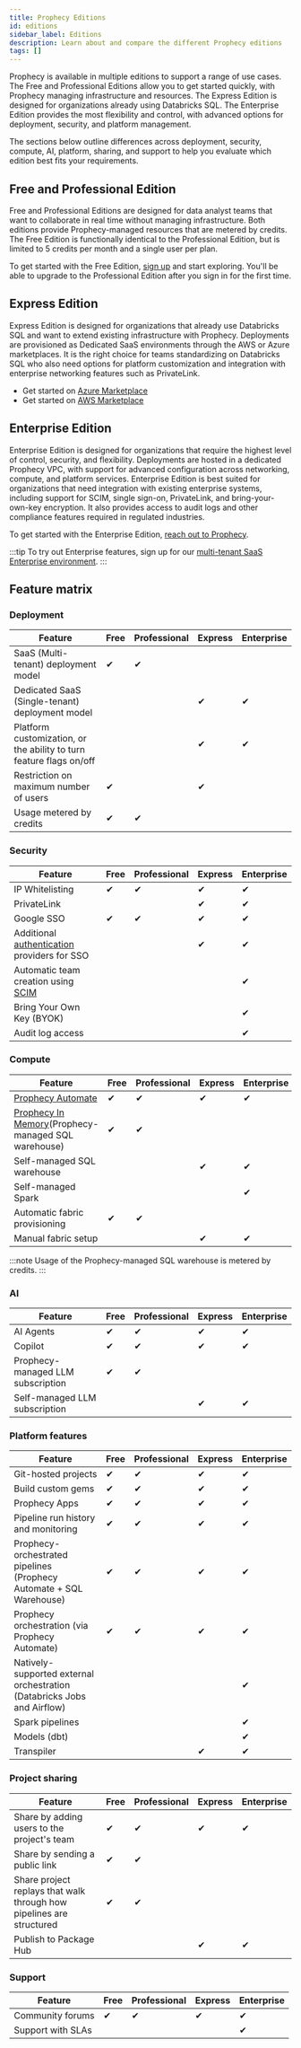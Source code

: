 ```yaml
---
title: Prophecy Editions
id: editions
sidebar_label: Editions
description: Learn about and compare the different Prophecy editions
tags: []
---
```


Prophecy is available in multiple editions to support a range of use cases. The Free and Professional Editions allow you to get started quickly, with Prophecy managing infrastructure and resources. The Express Edition is designed for organizations already using Databricks SQL. The Enterprise Edition provides the most flexibility and control, with advanced options for deployment, security, and platform management.

The sections below outline differences across deployment, security, compute, AI, platform, sharing, and support to help you evaluate which edition best fits your requirements.

## Free and Professional Edition

Free and Professional Editions are designed for data analyst teams that want to collaborate in real time without managing infrastructure. Both editions provide Prophecy-managed resources that are metered by credits. The Free Edition is functionally identical to the Professional Edition, but is limited to 5 credits per month and a single user per plan.

To get started with the Free Edition, [sign up](https://app.prophecy.ai/) and start exploring. You'll be able to upgrade to the Professional Edition after you sign in for the first time.

## Express Edition

Express Edition is designed for organizations that already use Databricks SQL and want to extend existing infrastructure with Prophecy. Deployments are provisioned as Dedicated SaaS environments through the AWS or Azure marketplaces. It is the right choice for teams standardizing on Databricks SQL who also need options for platform customization and integration with enterprise networking features such as PrivateLink.

- Get started on [Azure Marketplace](https://azuremarketplace.microsoft.com/en-us/marketplace/apps/simpledatalabsinc1635791235920.prophecy-enterprise-express-for-databricks?tab=Overview)
- Get started on [AWS Marketplace](https://aws.amazon.com/marketplace/pp/prodview-dht7vktn2yues)

## Enterprise Edition

Enterprise Edition is designed for organizations that require the highest level of control, security, and flexibility. Deployments are hosted in a dedicated Prophecy VPC, with support for advanced configuration across networking, compute, and platform services. Enterprise Edition is best suited for organizations that need integration with existing enterprise systems, including support for SCIM, single sign-on, PrivateLink, and bring-your-own-key encryption. It also provides access to audit logs and other compliance features required in regulated industries.

To get started with the Enterprise Edition, [reach out to Prophecy](mailto:contact.us@prophecy.io).

:::tip
To try out Enterprise features, sign up for our [multi-tenant SaaS Enterprise environment](https://app.prophecy.io/).
:::

## Feature matrix

### Deployment

| Feature                                                             | Free | Professional | Express | Enterprise |
| ------------------------------------------------------------------- | ---- | ------------ | ------- | ---------- |
| SaaS (Multi-tenant) deployment model                                | ✔    | ✔            |         |            |
| Dedicated SaaS (Single-tenant) deployment model                     |      |              | ✔       | ✔          |
| Platform customization, or the ability to turn feature flags on/off |      |              | ✔       | ✔          |
| Restriction on maximum number of users                              | ✔    |              | ✔       |            |
| Usage metered by credits                                            | ✔    | ✔            |         |            |

### Security

| Feature                                                                        | Free | Professional | Express | Enterprise |
| ------------------------------------------------------------------------------ | ---- | ------------ | ------- | ---------- |
| IP Whitelisting                                                                | ✔    | ✔            | ✔       | ✔          |
| PrivateLink                                                                    |      |              | ✔       | ✔          |
| Google SSO                                                                     | ✔    | ✔            | ✔       | ✔          |
| Additional [authentication](/administration/authentication/) providers for SSO |      |              | ✔       | ✔          |
| Automatic team creation using [SCIM](/administration/authentication/saml-scim) |      |              |         | ✔          |
| Bring Your Own Key (BYOK)                                                      |      |              |         | ✔          |
| Audit log access                                                               |      |              |         | ✔          |

### Compute

| Feature                                                                                                                | Free | Professional | Express | Enterprise |
| ---------------------------------------------------------------------------------------------------------------------- | ---- | ------------ | ------- | ---------- |
| [Prophecy Automate](docs/administration/architecture.md)                                                               | ✔    | ✔            | ✔       | ✔          |
| [Prophecy In Memory](docs/administration/fabrics/prophecy-fabrics/prophecy-fabrics.md)(Prophecy-managed SQL warehouse) | ✔    | ✔            |         |            |
| Self-managed SQL warehouse                                                                                             |      |              | ✔       | ✔          |
| Self-managed Spark                                                                                                     |      |              |         | ✔          |
| Automatic fabric provisioning                                                                                          | ✔    | ✔            |         |            |
| Manual fabric setup                                                                                                    |      |              | ✔       | ✔          |

:::note
Usage of the Prophecy-managed SQL warehouse is metered by credits.
:::

### AI

| Feature                           | Free | Professional | Express | Enterprise |
| --------------------------------- | ---- | ------------ | ------- | ---------- |
| AI Agents                         | ✔    | ✔            | ✔       | ✔          |
| Copilot                           | ✔    | ✔            | ✔       | ✔          |
| Prophecy-managed LLM subscription | ✔    | ✔            |         |            |
| Self-managed LLM subscription     |      |              | ✔       | ✔          |

### Platform features

| Feature                                                                 | Free | Professional | Express | Enterprise |
| ----------------------------------------------------------------------- | ---- | ------------ | ------- | ---------- |
| Git-hosted projects                                                     | ✔    | ✔            | ✔       | ✔          |
| Build custom gems                                                       | ✔    | ✔            | ✔       | ✔          |
| Prophecy Apps                                                           | ✔    | ✔            | ✔       | ✔          |
| Pipeline run history and monitoring                                     | ✔    | ✔            | ✔       | ✔          |
| Prophecy-orchestrated pipelines (Prophecy Automate + SQL Warehouse)     | ✔    | ✔            | ✔       | ✔          |
| Prophecy orchestration (via Prophecy Automate)                          | ✔    | ✔            | ✔       | ✔          |
| Natively-supported external orchestration (Databricks Jobs and Airflow) |      |              |         | ✔          |
| Spark pipelines                                                         |      |              |         | ✔          |
| Models (dbt)                                                            |      |              |         | ✔          |
| Transpiler                                                              |      |              | ✔       | ✔          |

### Project sharing

| Feature                                                              | Free | Professional | Express | Enterprise |
| -------------------------------------------------------------------- | ---- | ------------ | ------- | ---------- |
| Share by adding users to the project's team                          | ✔    | ✔            | ✔       | ✔          |
| Share by sending a public link                                       | ✔    | ✔            |         |            |
| Share project replays that walk through how pipelines are structured | ✔    | ✔            |         |            |
| Publish to Package Hub                                               |      |              | ✔       | ✔          |

### Support

| Feature           | Free | Professional | Express | Enterprise |
| ----------------- | ---- | ------------ | ------- | ---------- |
| Community forums  | ✔    | ✔            | ✔       | ✔          |
| Support with SLAs |      |              |         | ✔          |

